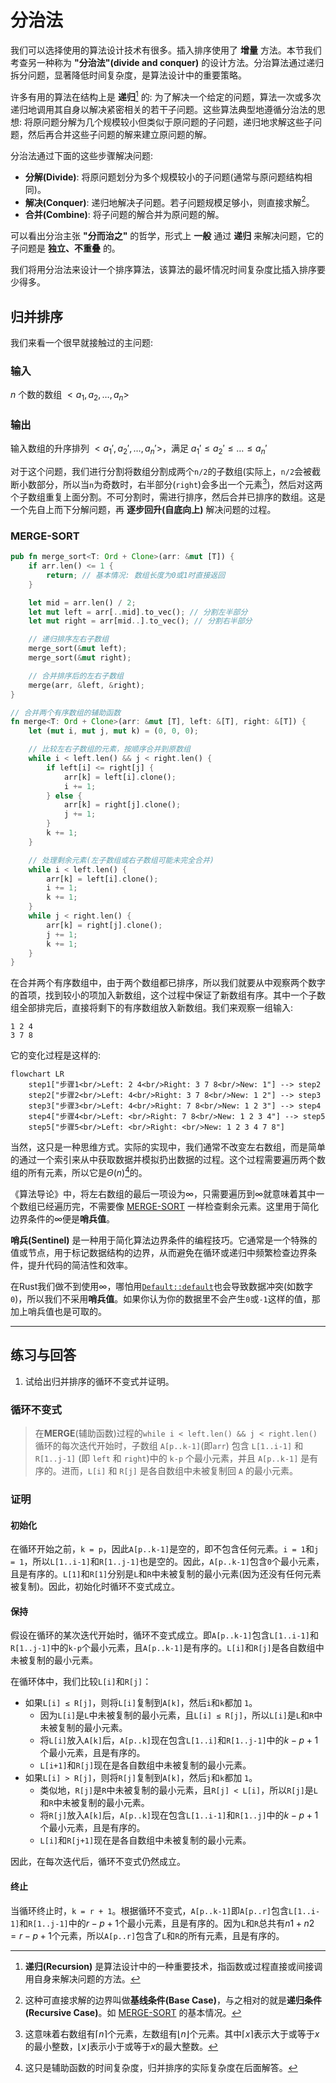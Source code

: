 # 分治法
我们可以选择使用的算法设计技术有很多。插入排序使用了 **增量** 方法。本节我们考查另一种称为 **"分治法"(divide and conquer)** 的设计方法。分治算法通过递归拆分问题，显著降低时间复杂度，是算法设计中的重要策略。

许多有用的算法在结构上是 **递归**[^note1] 的: 为了解决一个给定的问题，算法一次或多次递归地调用其自身以解决紧密相关的若干子问题。这些算法典型地遵循分治法的思想: 将原问题分解为几个规模较小但类似于原问题的子问题，递归地求解这些子问题，然后再合并这些子问题的解来建立原问题的解。

分治法通过下面的这些步骤解决问题:
- **分解(Divide)**: 将原问题划分为多个规模较小的子问题(通常与原问题结构相同)。
- **解决(Conquer)**: 递归地解决子问题。若子问题规模足够小，则直接求解[^note2]。
- **合并(Combine)**: 将子问题的解合并为原问题的解。

可以看出分治主张 **"分而治之"** 的哲学，形式上 **一般** 通过 **递归** 来解决问题，它的子问题是 **独立、不重叠** 的。

我们将用分治法来设计一个排序算法，该算法的最坏情况时间复杂度比插入排序要少得多。
## 归并排序
我们来看一个很早就接触过的主问题:
### 输入
$n$ 个数的数组 $<a_1, a_2, \dots, a_n>$
### 输出
输入数组的升序排列 $<a_1', a_2', \dots, a_n'>$，满足 $a_1' \leq a_2' \leq \dots \leq a_n'$

对于这个问题，我们进行分割将数组分割成两个`n/2`的子数组(实际上，`n/2`会被截断小数部分，所以当`n`为奇数时，右半部分(`right`)会多出一个元素[^note3])，然后对这两个子数组重复上面分割。不可分割时，需进行排序，然后合并已排序的数组。这是一个先自上而下分解问题，再 **逐步回升(自底向上)** 解决问题的过程。
### MERGE-SORT
```rust
pub fn merge_sort<T: Ord + Clone>(arr: &mut [T]) {
    if arr.len() <= 1 {
        return; // 基本情况: 数组长度为0或1时直接返回
    }

    let mid = arr.len() / 2;
    let mut left = arr[..mid].to_vec(); // 分割左半部分
    let mut right = arr[mid..].to_vec(); // 分割右半部分

    // 递归排序左右子数组
    merge_sort(&mut left);
    merge_sort(&mut right);

    // 合并排序后的左右子数组
    merge(arr, &left, &right);
}

// 合并两个有序数组的辅助函数
fn merge<T: Ord + Clone>(arr: &mut [T], left: &[T], right: &[T]) {
    let (mut i, mut j, mut k) = (0, 0, 0);

    // 比较左右子数组的元素，按顺序合并到原数组
    while i < left.len() && j < right.len() {
        if left[i] <= right[j] {
            arr[k] = left[i].clone();
            i += 1;
        } else {
            arr[k] = right[j].clone();
            j += 1;
        }
        k += 1;
    }

    // 处理剩余元素(左子数组或右子数组可能未完全合并)
    while i < left.len() {
        arr[k] = left[i].clone();
        i += 1;
        k += 1;
    }
    while j < right.len() {
        arr[k] = right[j].clone();
        j += 1;
        k += 1;
    }
}
```
在合并两个有序数组中，由于两个数组都已排序，所以我们就要从中观察两个数字的首项，找到较小的项加入新数组，这个过程中保证了新数组有序。其中一个子数组全部排完后，直接将剩下的有序数组放入新数组。我们来观察一组输入:
```text
1 2 4
3 7 8
```
它的变化过程是这样的:
```mermaid
flowchart LR
    step1["步骤1<br/>Left: 2 4<br/>Right: 3 7 8<br/>New: 1"] --> step2
    step2["步骤2<br/>Left: 4<br/>Right: 3 7 8<br/>New: 1 2"] --> step3
    step3["步骤3<br/>Left: 4<br/>Right: 7 8<br/>New: 1 2 3"] --> step4
    step4["步骤4<br/>Left: <br/>Right: 7 8<br/>New: 1 2 3 4"] --> step5
    step5["步骤5<br/>Left: <br/>Right: <br/>New: 1 2 3 4 7 8"]
```
当然，这只是一种思维方式。实际的实现中，我们通常不改变左右数组，而是简单的通过一个索引来从中获取数据并模拟扔出数据的过程。这个过程需要遍历两个数组的所有元素，所以它是$\Theta(n)$[^note4]的。

《算法导论》中，将左右数组的最后一项设为$\infty$，只需要遍历到$\infty$就意味着其中一个数组已经遍历完，不需要像 [MERGE-SORT](#MERGE-SORT) 一样检查剩余元素。这里用于简化边界条件的$\infty$便是**哨兵值**。

**哨兵(Sentinel)** 是一种用于简化算法边界条件的编程技巧。它通常是一个特殊的值或节点，用于标记数据结构的边界，从而避免在循环或递归中频繁检查边界条件，提升代码的简洁性和效率。

在Rust我们做不到使用$\infty$，哪怕用[`Default::default`](https://rustwiki.org/zh-CN/std/default/trait.Default.html#tymethod.default)也会导致数据冲突(如数字`0`)，所以我们不采用**哨兵值**。如果你认为你的数据里不会产生`0`或`-1`这样的值，那加上哨兵值也是可取的。

---
## 练习与回答
1. 试给出归并排序的循环不变式并证明。
### 循环不变式
> 在**MERGE**(辅助函数)过程的`while i < left.len() && j < right.len()`循环的每次迭代开始时，子数组 `A[p..k-1]`(即`arr`) 包含 `L[1..i-1]` 和 `R[1..j-1]` (即 `left` 和 `right`)中的 `k-p` 个最小元素，并且 `A[p..k-1]` 是有序的。进而，`L[i]` 和 `R[j]` 是各自数组中未被复制回 `A` 的最小元素。

### 证明
#### 初始化
在循环开始之前，`k = p`，因此`A[p..k-1]`是空的，即不包含任何元素。`i = 1`和`j = 1`，所以`L[1..i-1]`和`R[1..j-1]`也是空的。因此，`A[p..k-1]`包含`0`个最小元素，且是有序的。`L[1]`和`R[1]`分别是`L`和`R`中未被复制的最小元素(因为还没有任何元素被复制)。因此，初始化时循环不变式成立。
#### 保持
假设在循环的某次迭代开始时，循环不变式成立。即`A[p..k-1]`包含`L[1..i-1]`和`R[1..j-1]`中的`k-p`个最小元素，且`A[p..k-1]`是有序的。`L[i]`和`R[j]`是各自数组中未被复制的最小元素。

在循环体中，我们比较`L[i]`和`R[j]`：

- 如果`L[i] ≤ R[j]`，则将`L[i]`复制到`A[k]`，然后`i`和`k`都加 `1`。
    - 因为`L[i]`是`L`中未被复制的最小元素，且`L[i] ≤ R[j]`，所以`L[i]`是`L`和`R`中未被复制的最小元素。
    - 将`L[i]`放入`A[k]`后，`A[p..k]`现在包含`L[1..i]`和`R[1..j-1]`中的$k-p + 1$个最小元素，且是有序的。
    - `L[i+1]`和`R[j]`现在是各自数组中未被复制的最小元素。
- 如果`L[i] > R[j]`，则将`R[j]`复制到`A[k]`，然后`j`和`k`都加 `1`。
    - 类似地，`R[j]`是`R`中未被复制的最小元素，且`R[j] < L[i]`，所以`R[j]`是`L`和`R`中未被复制的最小元素。
    - 将`R[j]`放入`A[k]`后，`A[p..k]`现在包含`L[1..i-1]`和`R[1..j]`中的$k-p + 1$个最小元素，且是有序的。
    - `L[i]`和`R[j+1]`现在是各自数组中未被复制的最小元素。

因此，在每次迭代后，循环不变式仍然成立。
#### 终止
当循环终止时，`k = r + 1`。根据循环不变式，`A[p..k-1]`即`A[p..r]`包含`L[1..i-1]`和`R[1..j-1]`中的$r-p + 1$个最小元素，且是有序的。因为`L`和`R`总共有$n1 + n2 = r-p + 1$个元素，所以`A[p..r]`包含了`L`和`R`的所有元素，且是有序的。

[^note1]: **递归(Recursion)** 是算法设计中的一种重要技术，指函数或过程直接或间接调用自身来解决问题的方法。

[^note2]: 这种可直接求解的边界叫做**基线条件(Base Case)**，与之相对的就是**递归条件(Recursive Case)**。如 [MERGE-SORT](#MERGE-SORT) 的基本情况。

[^note3]: 这意味着右数组有$\lceil n \rceil$个元素，左数组有$\lfloor n \rfloor$个元素。其中$\lceil x \rceil$表示大于或等于$x$的最小整数，$\lfloor x \rfloor$表示小于或等于$x$的最大整数。

[^note4]: 这只是辅助函数的时间复杂度，归并排序的实际复杂度在后面解答。
